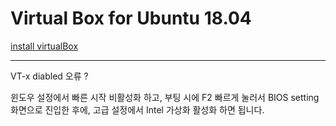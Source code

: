 # Virtual Box for Ubuntu 18.04

[install virtualBox]([https://wodonggun.github.io/wodonggun.github.io/linux/VirtualBox-%EC%84%A4%EC%B9%98%ED%95%98%EA%B8%B0.html](https://wodonggun.github.io/wodonggun.github.io/inux/VirtualBox-설치하기.html))

---

VT-x diabled 오류 ?

윈도우 설정에서 빠른 시작 비활성화 하고, 부팅 시에 F2 빠르게 눌러서 BIOS setting 화면으로 진입한 후에, 고급 설정에서 Intel 가상화 활성화 하면 됩니다.